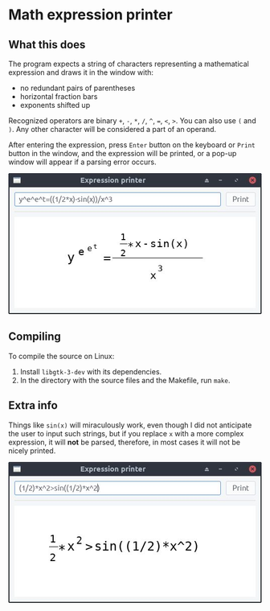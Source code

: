 # Math expression printer

## What this does

The program expects a string of characters representing a mathematical expression and draws it in the window with:

- no redundant pairs of parentheses
- horizontal fraction bars
- exponents shifted up

Recognized operators are binary `+`, `-`, `*`, `/`, `^`, `=`, `<`, `>`. You can also use `(` and `)`. Any other character will be considered a part of an operand.

After entering the expression, press `Enter` button on the keyboard or `Print` button in the window, and the expression will be printed, or a pop-up window will appear if a parsing error occurs.

![Example](example.jpg)

## Compiling

To compile the source on Linux:

1. Install `libgtk-3-dev` with its dependencies.
2. In the directory with the source files and the Makefile, run `make`.

## Extra info

Things like `sin(x)` will miraculously work, even though I did not anticipate the user to input such strings, but if you replace `x` with a more complex expression, it will **not** be parsed, therefore, in most cases it will not be nicely printed.

![Example 2](example2.jpg)